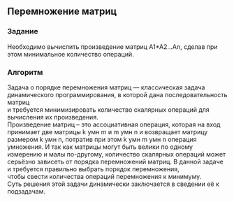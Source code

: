 ## Перемножение матриц

### Задание
Необходимо вычислить произведение матриц A1*A2...An, сделав при этом минимальное количество операций.

### Алгоритм
Задача о порядке перемножения матриц — классическая задача динамического программирования, в которой дана последовательность матриц  
и требуется минимизировать количество скалярных операций для вычисления их произведения.<br/>
Произведение матриц – это ассоциативная операция, которая на вход принимает две матрицы k умн m и m умн n и возвращает матрицу размером k умн n,
потратив при этом k умн m умн n операция умножения. И так как матрицы могут быть велики по одному измерению и малы по-другому,
количество скалярных операций может серьёзно зависеть от порядка перемножений матриц. В данной задаче и требуется правильно выбрать порядок перемножения,
<br/>чтобы свести количества операций перемножения к минимуму. <br/>
Суть решения этой задачи динамически заключается в сведении её к подзадачам.
